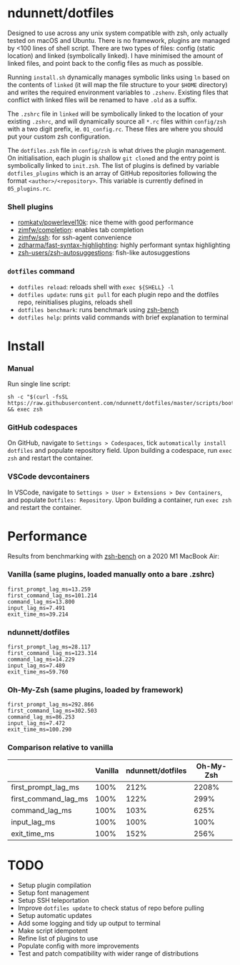 # ndunnett/dotfiles
Designed to use across any unix system compatible with zsh, only actually tested on macOS and Ubuntu. There is no framework, plugins are managed by <100 lines of shell script. There are two types of files: config (static location) and linked (symbolically linked). I have minimised the amount of linked files, and point back to the config files as much as possible.

Running `install.sh` dynamically manages symbolic links using `ln` based on the contents of `linked` (it will map the file structure to your `$HOME` directory) and writes the required environment variables to `.zshenv`. Existing files that conflict with linked files will be renamed to have `.old` as a suffix.

The `.zshrc` file in `linked` will be symbolically linked to the location of your existing `.zshrc`, and will dynamically source all `*.rc` files within `config/zsh` with a two digit prefix, ie. `01_config.rc`. These files are where you should put your custom zsh configuration.

The `dotfiles.zsh` file in `config/zsh` is what drives the plugin management. On initialisation, each plugin is shallow `git clone`d and the entry point is symbolically linked to `init.zsh`. The list of plugins is defined by variable `dotfiles_plugins` which is an array of GitHub repositories following the format `<author>/<repository>`. This variable is currently defined in `05_plugins.rc`.

### Shell plugins
- [romkatv/powerlevel10k](https://github.com/romkatv/powerlevel10k): nice theme with good performance
- [zimfw/completion](https://github.com/zimfw/completion): enables tab completion
- [zimfw/ssh](https://github.com/zimfw/ssh): for ssh-agent convenience
- [zdharma/fast-syntax-highlighting](https://github.com/zdharma/fast-syntax-highlighting): highly performant syntax highlighting
- [zsh-users/zsh-autosuggestions](https://github.com/zsh-users/zsh-autosuggestions): fish-like autosuggestions

### `dotfiles` command
- `dotfiles reload`: reloads shell with `exec ${SHELL} -l`
- `dotfiles update`: runs `git pull` for each plugin repo and the dotfiles repo, reinitialises plugins, reloads shell
- `dotfiles benchmark`: runs benchmark using [zsh-bench](https://github.com/romkatv/zsh-bench)
- `dotfiles help`: prints valid commands with brief explanation to terminal

# Install
### Manual
Run single line script:

    sh -c "$(curl -fsSL https://raw.githubusercontent.com/ndunnett/dotfiles/master/scripts/bootstrap.sh)" && exec zsh

### GitHub codespaces
On GitHub, navigate to `Settings > Codespaces`, tick `automatically install dotfiles` and populate repository field. Upon building a codespace, run `exec zsh` and restart the container.

### VSCode devcontainers
In VSCode, navigate to `Settings > User > Extensions > Dev Containers`, and populate `Dotfiles: Repository`. Upon building a container, run `exec zsh` and restart the container.

# Performance
Results from benchmarking with [zsh-bench](https://github.com/romkatv/zsh-bench) on a 2020 M1 MacBook Air:

### Vanilla (same plugins, loaded manually onto a bare .zshrc)
    first_prompt_lag_ms=13.259
    first_command_lag_ms=101.214
    command_lag_ms=13.800
    input_lag_ms=7.491
    exit_time_ms=39.214

### ndunnett/dotfiles
    first_prompt_lag_ms=28.117
    first_command_lag_ms=123.314
    command_lag_ms=14.229
    input_lag_ms=7.489
    exit_time_ms=59.760

### Oh-My-Zsh (same plugins, loaded by framework)
    first_prompt_lag_ms=292.866
    first_command_lag_ms=302.503
    command_lag_ms=86.253
    input_lag_ms=7.472
    exit_time_ms=100.290

### Comparison relative to vanilla
|  | Vanilla | ndunnett/dotfiles | Oh-My-Zsh |
|---|---|---|---|
| first_prompt_lag_ms | 100% | 212% | 2208% |
| first_command_lag_ms | 100% | 122% | 299% |
| command_lag_ms | 100% | 103% | 625% |
| input_lag_ms | 100% | 100% | 100% |
| exit_time_ms | 100% | 152% | 256% |

# TODO
- Setup plugin compilation
- Setup font management
- Setup SSH teleportation
- Improve `dotfiles update` to check status of repo before pulling
- Setup automatic updates
- Add some logging and tidy up output to terminal
- Make script idempotent
- Refine list of plugins to use
- Populate config with more improvements
- Test and patch compatibility with wider range of distributions
